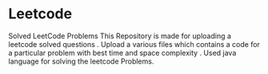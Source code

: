# Leetcode
Solved LeetCode Problems
This Repository is made for uploading a leetcode solved questions . Upload a various files which contains a code for a particular problem with best time and space complexity . Used java language for solving the leetcode Problems. 
